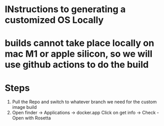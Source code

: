 # INstructions to generating a customized OS Locally

# builds cannot take place locally on mac M1 or apple silicon, so we will use github actions to do the build


# Steps
1. Pull the Repo and switch to whatever branch we need for the custom image build
2. Open finder -> Applications -> docker.app Click on get info -> Check - Open with Rosetta



